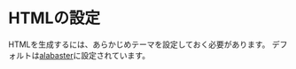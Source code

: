 # HTMLの設定

HTMLを生成するには、あらかじめテーマを設定しておく必要があります。
デフォルトは[alabaster](https://alabaster.readthedocs.io/en/latest/)に設定されています。
